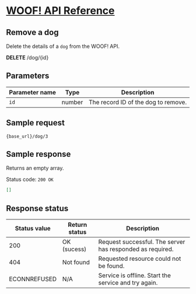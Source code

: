 # [WOOF! API Reference](overview.md)
## Remove a dog 
Delete the details of a `dog` from the WOOF! API.

**DELETE** /dog/{id}

## Parameters
|Parameter name   |Type   |Description   |   
|---|---|---|
| `id`  |number   | The record ID of the dog to remove. |  

## Sample request
```
{base_url}/dog/3
```

## Sample response
Returns an empty array.

Status code: `200 OK`

```json
[]
```
## Response status
|Status value   |Return status  |Description   |   
|---|---|---|
| 200  |OK (sucess)  | Request successful. The server has responded as required.  |  
|404|Not found|Requested resource could not be found.|
|ECONNREFUSED|N/A|Service is offline. Start the service and try again.|
